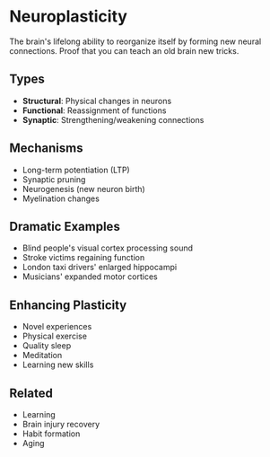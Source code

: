 # Neuroplasticity

The brain's lifelong ability to reorganize itself by forming new neural connections. Proof that you can teach an old brain new tricks.

## Types
- **Structural**: Physical changes in neurons
- **Functional**: Reassignment of functions
- **Synaptic**: Strengthening/weakening connections

## Mechanisms
- Long-term potentiation (LTP)
- Synaptic pruning
- Neurogenesis (new neuron birth)
- Myelination changes

## Dramatic Examples
- Blind people's visual cortex processing sound
- Stroke victims regaining function
- London taxi drivers' enlarged hippocampi
- Musicians' expanded motor cortices

## Enhancing Plasticity
- Novel experiences
- Physical exercise
- Quality sleep
- Meditation
- Learning new skills

## Related
- Learning
- Brain injury recovery
- Habit formation
- Aging